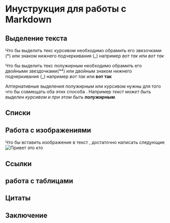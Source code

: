 # Инуструкция для работы с Markdown

## Выделение текста

Что бы выделить текс курсивом необходимо обрамить его звезочками (*) или знаком нижнего подчеркивания (_) например _вот так_ или *вот так*

Что бы выделить текс полужирным  необходимо обрамить его двойными звездочками(**) или двойным знаком нижнего подчеркивания (_) например _вот так_ или **вот так**

Алтернативные выделения полужирным или курсивом нужны для того что бы совмещать оба этих способа . Например _текст может быть выделен курсивом и при этом быть **полужирным**_.

## Списки

## Работа с изображениями

Что бы вставить изображение в текст , достаточно написать следующие ![Привет это кто](кто.jpg)

## Ссылки

## работа с таблицами 

## Цитаты

## Заключение 